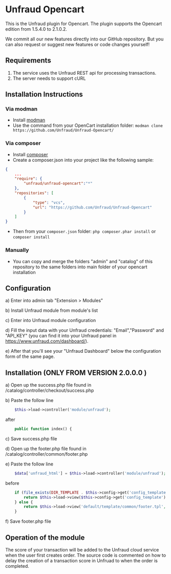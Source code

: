 Unfraud Opencart
=======

This is the Unfraud plugin for Opencart. The plugin supports the Opencart edition from 1.5.4.0 to 2.1.0.2.

We commit all our new features directly into our GitHub repository.
But you can also request or suggest new features or code changes yourself!


Requirements
-------------------------
1. The service uses the Unfraud REST api for processing transactions.
2. The server needs to support cURL



Installation Instructions
-------------------------
### Via modman

- Install [modman](https://github.com/colinmollenhour/modman)
- Use the command from your OpenCart installation folder: `modman clone https://github.com/Unfraud/Unfraud-Opencart/`

### Via composer
- Install [composer](http://getcomposer.org/download/)
- Create a composer.json into your project like the following sample:

```json
{
    ...
    "require": {
        "unfraud/unfraud-opencart":"*"
    },
    "repositories": [
	    {
            "type": "vcs",
            "url": "https://github.com/Unfraud/Unfraud-Opencart"
        }
    ]
}
```

- Then from your `composer.json` folder: `php composer.phar install` or `composer install`

### Manually
- You can copy and merge the folders "admin" and "catalog" of this repository to the same folders into main folder of your opencart installation 



Configuration
-------------------------
a) Enter into admin tab "Extension > Modules"
 
b) Install Unfraud module from module's list

c) Enter into Unfraud module configuration 

d) Fill the input data with your Unfraud credentials: "Email","Password" and "API_KEY" (you can find it into your Unfraud panel in https://www.unfraud.com/dashboard/).

e) After that you'll see your "Unfraud Dashboard" below the configuration form of the same page.


Installation (ONLY FROM VERSION 2.0.0.0 )
-------------------------

a) Open up the success.php file found in /catalog/controller/checkout/success.php 

b) Paste the follow line 
```php
    $this->load->controller('module/unfraud');  
```
after
```php
    public function index() {
``` 

c) Save success.php file

d) Open up the footer.php file found in /catalog/controller/common/footer.php
 
e) Paste the follow line 
```php
    $data['unfraud_html'] = $this->load->controller('module/unfraud');  
```
   before
```php 
    if (file_exists(DIR_TEMPLATE . $this->config->get('config_template') . '/template/common/footer.tpl')) {
        return $this->load->view($this->config->get('config_template') . '/template/common/footer.tpl', $data);
    } else {
        return $this->load->view('default/template/common/footer.tpl', $data);
    }
```

f) Save footer.php file


Operation of the module
-------------------------
The score of your transaction will be added to the Unfraud cloud service when the user first creates order. 
The source code is commented on how to delay the creation of a transaction score in Unfruad to when the order is completed.

